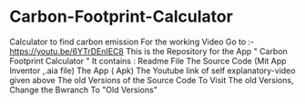 # Carbon-Footprint-Calculator
Calculator to find carbon emission
For the working Video Go to :- https://youtu.be/6YTrDEnIEC8
This is 
the Repository for the App " Carbon Footprint Calculator "
It contains :
              Readme File
              The Source Code (Mit App Inventor ,.aia file)
              The App ( Apk)
              The Youtube link of self explanatory-video given above
              The old Versions of the Source Code 
To Visit The old Versions, Change the Bwranch To "Old Versions"
